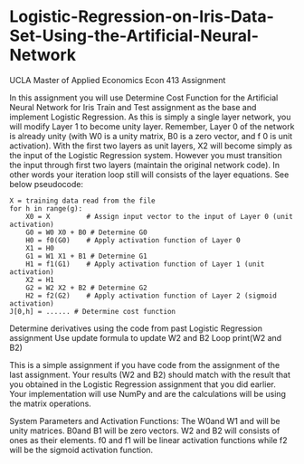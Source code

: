 # Logistic-Regression-on-Iris-Data-Set-Using-the-Artificial-Neural-Network
UCLA Master of Applied Economics Econ 413 Assignment

In this assignment you will use Determine Cost Function for the Artificial Neural Network for Iris Train and Test  assignment as the base and implement Logistic Regression. As this is simply a single layer network, you will modify Layer 1 to become unity layer. Remember, Layer 0 of the network is already unity (with W0 is a unity matrix, B0 is a zero vector, and f 0 is unit activation).
With the first two layers as unit layers, X2 will become simply as the input of the Logistic Regression system. However you must transition the input through first two layers (maintain the original network code). In other words your iteration loop still will consists of the layer equations. See below pseudocode:

    X = training data read from the file
    for h in range(g):
        X0 = X         # Assign input vector to the input of Layer 0 (unit activation)       
        G0 = W0 X0 + B0 # Determine G0   
        H0 = f0(G0)    # Apply activation function of Layer 0
        X1 = H0
        G1 = W1 X1 + B1 # Determine G1   
        H1 = f1(G1)    # Apply activation function of Layer 1 (unit activation)
        X2 = H1
        G2 = W2 X2 + B2 # Determine G2   
        H2 = f2(G2)    # Apply activation function of Layer 2 (sigmoid activation)
    J[0,h] = ...... # Determine cost function
 Determine derivatives using the code from past Logistic Regression assignment
 Use update formula to update W2 and B2
 Loop
print(W2 and B2)

This is a simple assignment if you have code from the assignment of the last assignment. Your results (W2 and B2) should match with the result that you obtained in the Logistic Regression assignment that you did earlier. Your implementation will use NumPy and are the calculations will be using the matrix operations.  

System Parameters and Activation Functions: The W0and W1 and will be unity matrices. B0and B1 will be zero vectors. W2 and B2 will consists of ones as their elements. f0 and f1 will be linear activation functions while f2 will be the sigmoid activation function. 
